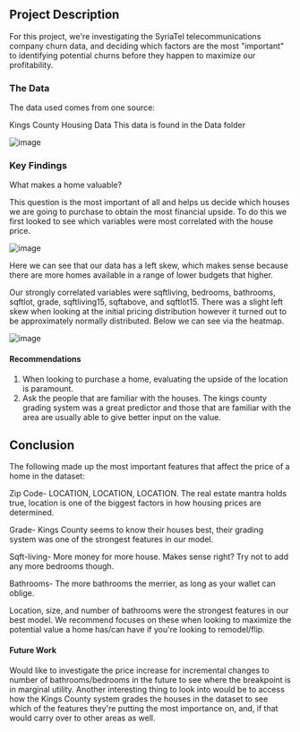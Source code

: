 
## Project Description

For this project, we're investigating the SyriaTel telecommunications company churn data, and deciding which factors are the most "important" to identifying potential churns before they happen to maximize our profitability.

### The Data

The data used comes from one source:

Kings County Housing Data
This data is found in the Data folder

![image](http://localhost:8888/view/Ratio%20of%20Churn.png)


### Key Findings

What makes a home valuable?

This question is the most important of all and helps us decide which houses we are going to purchase to obtain the most financial upside.  To do this we first looked to see which variables were most correlated with the house price.

![image](https://user-images.githubusercontent.com/68972505/112782683-97c94980-901b-11eb-86ca-ae91f7bceddf.png)

Here we can see that our data has a left skew, which makes sense because there are more homes available in a range of lower budgets that higher.

Our strongly correlated variables were sqftliving, bedrooms, bathrooms, sqftlot, grade, sqftliving15, sqftabove, and sqftlot15.  There was a slight left skew when looking at the initial pricing distribution however it turned out to be approximately normally distributed.  Below we can see via the heatmap.

![image](https://user-images.githubusercontent.com/68972505/112782850-fdb5d100-901b-11eb-84c3-1a67659dd264.png)





#### Recommendations
1. When looking to purchase a home, evaluating the upside of the location is paramount.
2. Ask the people that are familiar with the houses.  The kings county grading system was a great predictor and those that are familiar with the area are usually able to give better input on the value.

## Conclusion

The following made up the most important features that affect the price of a home in the dataset:

Zip Code- LOCATION, LOCATION, LOCATION.  The real estate mantra holds true, location is one of the biggest factors in how housing prices are determined.

Grade- Kings County seems to know their houses best, their grading system was one of the strongest features in our model.

Sqft-living- More money for more house.  Makes sense right?  Try not to add any more bedrooms though.

Bathrooms- The more bathrooms the merrier, as long as your wallet can oblige.  

Location, size, and number of bathrooms were the strongest features in our best model.  We recommend focuses on these when looking to maximize the potential value a home has/can have if you're looking to remodel/flip.

#### Future Work

Would like to investigate the price increase for incremental changes to number of bathrooms/bedrooms in the future to see where the breakpoint is in marginal utility.  Another interesting thing to look into would be to access how the Kings County system grades the houses in the dataset to see which of the features they're putting the most importance on, and, if that would carry over to other areas as well.

